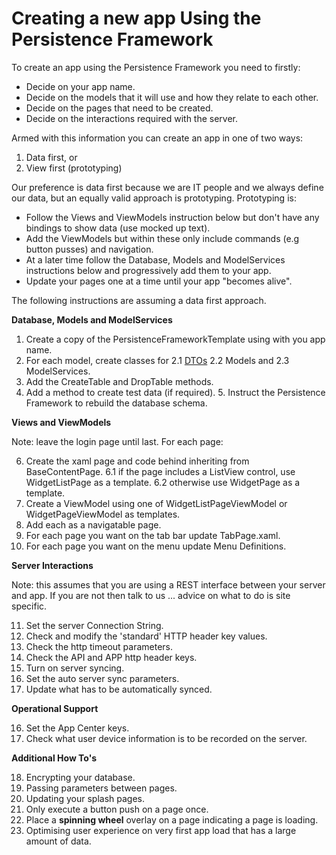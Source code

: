 # Creating a new app Using the Persistence Framework

To create an app using the Persistence Framework you need to firstly:
* Decide on your app name.
* Decide on the models that it will use and how they relate to each other.
* Decide on the pages that need to be created.
* Decide on the interactions required with the server.

Armed with this information you can create an app in one of two ways:
1. Data first, or
2. View first (prototyping)

Our preference is data first because we are IT people and we always define our data, but an equally valid approach is prototyping. Prototyping is:
* Follow the Views and ViewModels instruction below but don't have any bindings to show data (use mocked up text).
* Add the ViewModels but within these only include commands (e.g button pusses) and navigation.
* At a later time follow the Database, Models and ModelServices instructions below and progressively add them to your app.
* Update your pages one at a time until your app "becomes alive".

The following instructions are assuming a data first approach.

__Database, Models and ModelServices__

1. Create a copy of the PersistenceFrameworkTemplate using with you app name.
2. For each model, create classes for 
2.1 [DTOs](https://melbourne-app-development.github.io/PersistenceFramework/CreatingANewAppDetail.html)
2.2 Models and 
2.3 ModelServices.
3. Add the CreateTable and DropTable methods.
4. Add a method to create test data (if required).
5. Instruct the Persistence Framework to rebuild the database schema.


__Views and ViewModels__

Note: leave the login page until last.
For each page:

6. Create the xaml page and code behind inheriting from BaseContentPage.
	6.1 if the page includes a ListView control, use WidgetListPage as a template.
	6.2 otherwise use WidgetPage as a template.
7. Create a ViewModel using one of WidgetListPageViewModel or WidgetPageViewModel as templates.
8. Add each as a navigatable page.
9. For each page you want on the tab bar update TabPage.xaml.
10. For each page you want on the menu update Menu Definitions.

__Server Interactions__

Note: this assumes that you are using a REST interface between your server and app. If you are not then talk to us ... advice on what to do is site specific.

11. Set the server Connection String.
12. Check and modify the 'standard' HTTP header key values.
13. Check the http timeout parameters.
14. Check the API and APP http header keys.
15. Turn on server syncing.
16. Set the auto server sync parameters.
17. Update what has to be automatically synced.

__Operational Support__

16. Set the App Center keys.
17. Check what user device information is to be recorded on the server.

__Additional How To's__

18. Encrypting your database.
19. Passing parameters between pages.
20. Updating your splash pages.
21. Only execute a button push on a page once.
22. Place a __spinning wheel__ overlay on a page indicating a page is loading.
23. Optimising user experience on very first app load that has a large amount of data.

